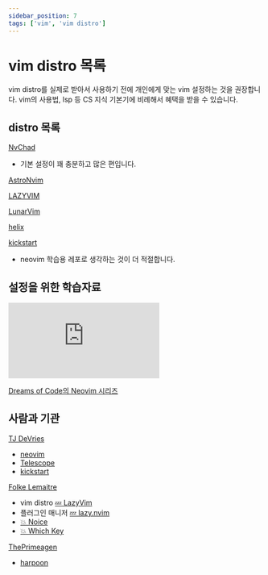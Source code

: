 ```yaml
---
sidebar_position: 7
tags: ['vim', 'vim distro']
---
```


# vim distro 목록

vim distro를 실제로 받아서 사용하기 전에 개인에게 맞는 vim 설정하는 것을 권장합니다. vim의 사용법, lsp 등 CS 지식 기본기에 비례해서 혜택을 받을 수 있습니다.

## distro 목록

[NvChad](https://nvchad.com/)

- 기본 설정이 꽤 충분하고 많은 편입니다.

[AstroNvim](https://astronvim.com/)

[LAZYVIM](https://www.lazyvim.org/)

[LunarVim](https://www.lunarvim.org/)

[helix](https://helix-editor.com/)

[kickstart](https://github.com/nvim-lua/kickstart.nvim)

- neovim 학습용 레포로 생각하는 것이 더 적절합니다.

## 설정을 위한 학습자료

<iframe class="codepen" src="https://www.youtube.com/embed/w7i4amO_zaE" title="0 to LSP : Neovim RC From Scratch" frameborder="0" allow="accelerometer; autoplay; clipboard-write; encrypted-media; gyroscope; picture-in-picture; web-share" allowfullscreen></iframe>

[Dreams of Code의 Neovim 시리즈](https://www.youtube.com/playlist?list=PL05iK6gnYad1sb4iQyqsim_Jc_peZdNXf)

<!-- ## 추천 플러그 -->

## 사람과 기관

[TJ DeVries](https://github.com/tjdevries)

- [neovim](https://github.com/neovim/neovim)
- [Telescope](https://github.com/nvim-telescope/telescope.nvim?tab=readme-ov-file)
- [kickstart](https://github.com/nvim-lua/kickstart.nvim)

[Folke Lemaitre](https://github.com/folke)

- vim distro [💤 LazyVim](https://github.com/LazyVim/LazyVim)
- 플러그인 매니저 [💤 lazy.nvim](https://github.com/folke/lazy.nvim)
- [💥 Noice](https://github.com/folke/noice.nvim)
- [💥 Which Key](https://github.com/folke/which-key.nvim)

[ThePrimeagen](https://github.com/ThePrimeagen)

- [harpoon](https://github.com/ThePrimeagen/harpoon)
